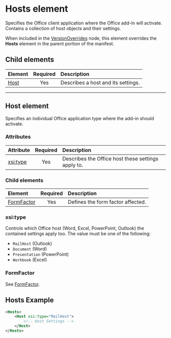 # Hosts element

Specifies the Office client application where the Office add-in will activate. Contains a collection of host objects and their settings. 

When included in the [VersionOverrides](./versionoverrides.md) node, this element overrides the **Hosts** element in the parent portion of the manifest. 

## Child elements

| Element               | Required | Description |
|:----------------------|:--------:|:------------|
| [Host](#host-element) | Yes      | Describes a host and its settings. |


---- 

## Host element
Specifies an individual Office application type where the add-in should activate.

### Attributes

| Attribute            | Required | Description |
|:---------------------|:--------:|:------------|
| [xsi:type](#xsitype) |  Yes     | Describes the Office host these settings apply to.|

### Child elements

| Element                       | Required | Description |
|:------------------------------|:--------:|:------------|
| [FormFactor](./formfactor.md) |  Yes     | Defines the form factor affected. |


### xsi:type
Controls which Office host (Word, Excel, PowerPoint, Outlook) the contained settings apply too. The value must be one of the following:

- `MailHost` (Outlook)
- `Document` (Word)
- `Presentation` (PowerPoint)
- `Workbook` (Excel)


### FormFactor
See [FormFactor](./formfactor.md).


## Hosts Example 
```xml
<Hosts>
    <Host xsi:type="MailHost">
        <!-- Host Settings -->
    </Host>
</Hosts>
```
